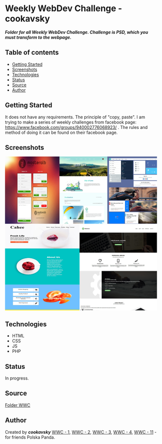 # Weekly WebDev Challenge - cookavsky
**_Folder for all Weekly WebDev Challenge. Challenge is PSD, which you must transform to the webpage._**

## Table of contents
* [Getting Started](#getting-started)
* [Screenshots](#screenshots)
* [Technologies](#technologies)
* [Status](#status)
* [Source](#source)
* [Author](#author)

## Getting Started
It does not have any requirements. The principle of "copy, paste". I am trying to make a series of weekly challenges from facebook page: https://www.facebook.com/groups/940002776068923/ . The rules and method of doing it can be found on their facebook page.

## Screenshots
![Example screenshot](./img/screencapture1.jpg)
![Example screenshot](./img/screencapture2.jpg)

## Technologies
* HTML
* CSS
* JS
* PHP

## Status
In progress.

## Source
[Folder WWC](https://drive.google.com/drive/folders/0Bw2hu70L5Ye_VkhvdDZhN3haSlE?fbclid=IwAR2x4UgF11_QnBQguVQCgdlFYgniZz5J46J2uX2aPhMpEwmgnRrGN0lbCzQ)

## Author
Created by **_cookavsky_** [WWC - 1](https://weeklyone.cookavsky.com/), [WWC - 2](https://weeklytwo.cookavsky.com/), [WWC - 3](https://weeklythree.cookavsky.com/), [WWC - 4](https://weeklyfour.cookavsky.com/), [WWC - 11](https://weeklyeleven.cookavsky.com/) - for friends Polska Panda.
